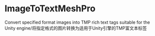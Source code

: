 # ImageToTextMeshPro
Convert specified format images into TMP rich text tags suitable for the Unity engine/将指定格式的图片转换为适用于Unity引擎的TMP富文本标签

